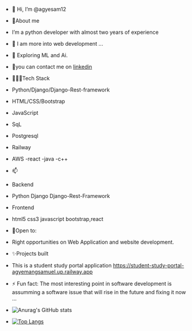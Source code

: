 - 👋 Hi, I’m @agyesam12
- 👀About me
-  I’m a python developer with almost two years of experience
- 🌱 I am more into web development ...
- 🚀 Exploring ML and Ai.
- 💞️you can contact me on <a href="https://www linkedin.com/AgyemangSamuel">linkedin</a>

- 👨🏽‍💻Tech Stack
- Python/Django/Django-Rest-framework
- HTML/CSS/Bootstrap
- JavaScript
- SqL
- Postgresql
- Railway
- AWS
-react
-java
-c++
- 📫
- Backend
- Python Django Django-Rest-Framework
- Frontend
- html5 css3 javascript bootstrap,react
- 🚧Open to:
- Right opportunities on Web Application and website development.
- ✨Projects built
-  This is a student study portal application https://student-study-portal-agyemangsamuel.up.railway.app
- ⚡ Fun fact: The most interesting point in software development is assumming a software issue that will rise in the future and fixing it now ...
- ![Anurag's GitHub stats](https://github-readme-stats.vercel.app/api?username=agyesam12&show_icons=true&theme=radical)
- [![Top Langs](https://github-readme-stats.vercel.app/api/top-langs/?username=agyesam12)](https://github.com/agyesam12/github-readme-stats)

<!---
agyesam12/agyesam12 is a ✨ special ✨ repository because its `README.md` (this file) appears on your GitHub profile.
You can click the Preview link to take a look at your changes.
--->
